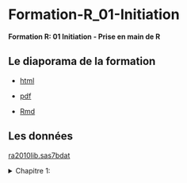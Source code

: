 # Formation-R_01-Initiation
**Formation R: 01 Initiation - Prise en main de R**

## Le diaporama de la formation

* [html](https://remidumas.github.io/Formation-R_01-Initiation/Diaporama/initiation_et_prise_en_main.html)

* [pdf](https://remidumas.github.io/Formation-R_01-Initiation/Diaporama/initiation_et_prise_en_main.pdf)

* [Rmd](https://remidumas.github.io/Formation-R_01-Initiation/Diaporama/initiation_et_prise_en_main.Rmd)

## Les données
[ra2010lib.sas7bdat](https://remidumas.github.io/Formation-R_01-Initiation/Data_nonR/ra2010lib.sas7bdat)

<details><summary>Chapitre 1:</summary>
<ul>
<li><a href="https://remidumas.github.io/Formation-R_01-Initiation/Data_nonR/ra2010lib.sas7bdat">
ra2010lib.sas7bdat
</a>
</li>
<li>
l
</li>
</details>
